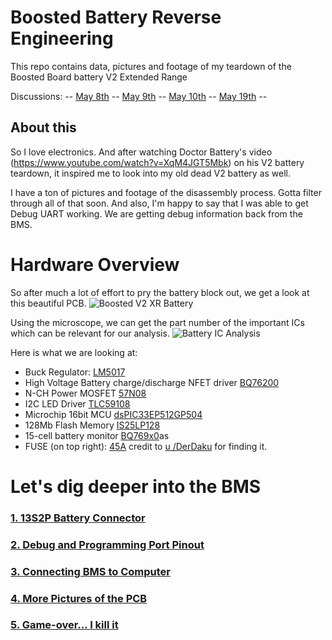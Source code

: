# Boosted Battery Reverse Engineering
This repo contains data, pictures and footage of my teardown of the Boosted Board battery V2 Extended Range

Discussions:
-- [May 8th](https://www.reddit.com/r/boostedboards/comments/gg88ma/boosted_v2_xr_battery_teardown_here_is_the_pcb_in/) -- [May 9th](https://www.reddit.com/r/boostedboards/comments/ggvfu7/success_getting_debug_data_from_the_v2_xr_battery/) -- [May 10th](https://www.reddit.com/r/boostedboards/comments/ghdyi7/bb_v2_xr_bms_pcb_analysis/) -- [May 19th](https://www.reddit.com/r/boostedboards/comments/gmzpmr/explanation_on_how_to_connect_bb_v2_xr_battery_to/) --

## About this
So I love electronics. And after watching Doctor Battery's video (https://www.youtube.com/watch?v=XqM4JGT5Mbk) on his V2 battery teardown, it inspired me to look into my old dead V2 battery as well.

I have a ton of pictures and footage of the disassembly process. Gotta filter through all of that soon. And also, I'm happy to say that I was able to get Debug UART working. We are getting debug information back from the BMS.

# Hardware Overview
So after much a lot of effort to pry the battery block out, we get a look at this beautiful PCB. 
![Boosted V2 XR Battery](https://raw.githubusercontent.com/lle/boostedBattery/master/pictures/PCB/topview.JPG)

Using the microscope, we can get the part number of the important ICs which can be relevant for our analysis.
![Battery IC Analysis](https://raw.githubusercontent.com/lle/boostedBattery/master/pictures/PCB/overview.png)

Here is what we are looking at:
* Buck Regulator: [LM5017](http://www.ti.com/lit/ds/symlink/lm5017.pdf?&ts=1589157738344)
* High Voltage Battery charge/discharge NFET driver [BQ76200](http://www.ti.com/lit/ds/symlink/bq76200.pdf?&ts=1589157776395)
* N-CH Power MOSFET [57N08](https://www.infineon.com/dgdl/BSC057N08NS3G_rev2.4.pdf?folderId=db3a304313b8b5a60113cee8763b02d7&fileId=db3a30431add1d95011ae803c9345616)
* I2C LED Driver [TLC59108](http://www.ti.com/lit/ds/symlink/tlc59108.pdf?&ts=1589158260465)
* Microchip 16bit MCU [dsPIC33EP512GP504](https://www.microchip.com/wwwproducts/en/dsPIC33EP512GP504)
* 128Mb Flash Memory [IS25LP128](http://www.issi.com/WW/pdf/IS25LP128.pdf)
* 15-cell battery monitor [BQ769x0](http://www.ti.com/lit/ds/symlink/bq76940.pdf?&ts=1589158546744)as
* FUSE (on top right): [45A](https://www.dexerials.jp/en/products/c3/sfk1245.html) credit to [u /DerDaku](https://www.reddit.com/r/boostedboards/comments/ghdyi7/bb_v2_xr_bms_pcb_analysis/fq9e78y?utm_source=share&utm_medium=web2x) for finding it.

# Let's dig deeper into the BMS
### [1. 13S2P Battery Connector](batConn.md)
### [2. Debug and Programming Port Pinout](debugConn.md)
### [3. Connecting BMS to Computer](uartHowTo.md)
### [4. More Pictures of the PCB](bmsPic.md)
### [5. Game-over... I kill it](deadMCU.md)
